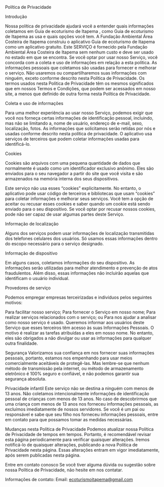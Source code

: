 Política de Privacidade


Introdução

Nossa política de privacidade ajudará você a entender quais informações coletamos em Guia de ecoturismo de Itapema , como Guia de ecoturismo de Itapema as usa e quais opções você tem. A Fundação Ambiental Área Costeira de Itapema construiu o aplicativo Guia de ecoturismo de Itapema como um aplicativo gratuito. Este SERVIÇO é fornecido pela Fundação Ambiental Área Costeira de Itapema sem nenhum custo e deve ser usado no estado em que se encontra. Se você optar por usar nosso Serviço, você concorda com a coleta e uso de informações em relação a esta política. As informações pessoais que coletamos são usadas para fornecer e melhorar o serviço. Não usaremos ou compartilharemos suas informações com ninguém, exceto conforme descrito nesta Política de Privacidade.
Os termos usados ​​nesta Política de Privacidade têm os mesmos significados que em nossos Termos e Condições, que podem ser acessados ​​em nosso site, a menos que definido de outra forma nesta Política de Privacidade.

Coleta e uso de informações


Para uma melhor experiência ao usar nosso Serviço, podemos exigir que você nos forneça certas informações de identificação pessoal, incluindo, mas não se limitando a, nome de usuário, endereço de e-mail, sexo, localização, fotos. As informações que solicitamos serão retidas por nós e usadas conforme descrito nesta política de privacidade.
O aplicativo usa serviços de terceiros que podem coletar informações usadas para identificá-lo.

Cookies

Cookies são arquivos com uma pequena quantidade de dados que normalmente é usado como um identificador exclusivo anônimo. Eles são enviados para o seu navegador a partir do site que você visita e são armazenados na memória interna dos seus dispositivos.

Este serviço não usa esses “cookies” explicitamente. No entanto, o aplicativo pode usar código de terceiros e bibliotecas que usam “cookies” para coletar informações e melhorar seus serviços. Você tem a opção de aceitar ou recusar esses cookies e saber quando um cookie está sendo enviado para o seu dispositivo. Se você optar por recusar nossos cookies, pode não ser capaz de usar algumas partes deste Serviço.

Informação de localização

Alguns dos serviços podem usar informações de localização transmitidas dos telefones celulares dos usuários. Só usamos essas informações dentro do escopo necessário para o serviço designado.

Informação de dispositivo

Em alguns casos, coletamos informações do seu dispositivo. As informações serão utilizadas para melhor atendimento e prevenção de atos fraudulentos. Além disso, essas informações não incluirão aquelas que identificam o usuário individual.

Provedores de serviço

Podemos empregar empresas terceirizadas e indivíduos pelos seguintes motivos:

Para facilitar nosso serviço;
Para fornecer o Serviço em nosso nome;
Para realizar serviços relacionados com o serviço; ou
Para nos ajudar a analisar como nosso serviço é usado.
Queremos informar aos usuários deste Serviço que esses terceiros têm acesso às suas Informações Pessoais. O motivo é realizar as tarefas atribuídas a eles em nosso nome. No entanto, eles são obrigados a não divulgar ou usar as informações para qualquer outra finalidade.

Segurança
Valorizamos sua confiança em nos fornecer suas informações pessoais, portanto, estamos nos empenhando para usar meios comercialmente aceitáveis ​​de protegê-las. Mas lembre-se que nenhum método de transmissão pela internet, ou método de armazenamento eletrônico é 100% seguro e confiável, e não podemos garantir sua segurança absoluta.

Privacidade infantil
Este serviço não se destina a ninguém com menos de 13 anos. Não coletamos intencionalmente informações de identificação pessoal de crianças com menos de 13 anos. No caso de descobrirmos que uma criança com menos de 13 anos nos forneceu informações pessoais, as excluímos imediatamente de nossos servidores. Se você é um pai ou responsável e sabe que seu filho nos forneceu informações pessoais, entre em contato para que possamos tomar as medidas necessárias.

Mudanças nesta Política de Privacidade
Podemos atualizar nossa Política de Privacidade de tempos em tempos. Portanto, é recomendável revisar esta página periodicamente para verificar quaisquer alterações. Iremos notificá-lo de quaisquer alterações, publicando a nova Política de Privacidade nesta página. Essas alterações entram em vigor imediatamente, após serem publicadas nesta página.

Entre em contato conosco
Se você tiver alguma dúvida ou sugestão sobre nossa Política de Privacidade, não hesite em nos contatar.

Informações de contato:
Email: ecoturismoitapema@gmail.com
